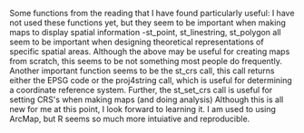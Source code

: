  Some functions from the reading that I have found particularly useful:
 I have not used these functions yet, but they seem to be important when making maps to display spatial information
 -st_point, st_linestring, st_polygon all seem to be important when designing theoretical representations of specific spatial areas.
 Although the above may be useful for creating maps from scratch, this seems to be not something most people do frequently. 
 Another important function seems to be the st_crs call, this call returns either the EPSG code or the proj4string call, which is useful for determining a coordinate reference system.
Further, the st_set_crs call is useful for setting CRS's when making maps (and doing analysis)
Although this is all new for me at this point, I look forward to learning it. I am used to using ArcMap, but R seems so much more intuiative and reproducible.

